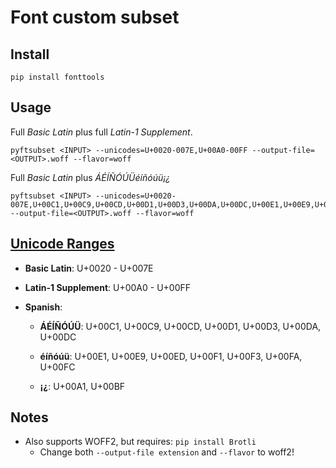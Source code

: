 # Font custom subset

## Install
```
pip install fonttools
```

## Usage
Full *Basic Latin* plus full *Latin-1 Supplement*.
```
pyftsubset <INPUT> --unicodes=U+0020-007E,U+00A0-00FF --output-file=<OUTPUT>.woff --flavor=woff
```
Full *Basic Latin* plus *ÁÉÍÑÓÚÜéíñóúü¡¿*
```
pyftsubset <INPUT> --unicodes=U+0020-007E,U+00C1,U+00C9,U+00CD,U+00D1,U+00D3,U+00DA,U+00DC,U+00E1,U+00E9,U+00ED,U+00F1,U+00F3,U+00FA,U+00FC,U+00A1,U+00BF --output-file=<OUTPUT>.woff --flavor=woff
```

## [Unicode Ranges](https://en.wikipedia.org/wiki/Unicode_block#List_of_blocks)
- **Basic Latin**: U+0020 - U+007E

- **Latin-1 Supplement**: U+00A0 - U+00FF

- **Spanish**:
	- **ÁÉÍÑÓÚÜ**: U+00C1, U+00C9, U+00CD, U+00D1, U+00D3, U+00DA, U+00DC

	- **éíñóúü**: U+00E1, U+00E9, U+00ED, U+00F1, U+00F3, U+00FA, U+00FC

	- **¡¿**: U+00A1, U+00BF

## Notes
- Also supports WOFF2, but requires: `pip install Brotli`
	- Change both `--output-file extension` and `--flavor` to woff2!